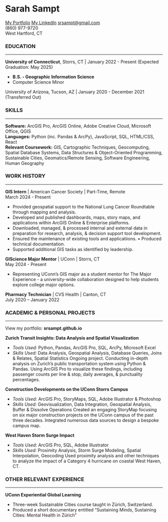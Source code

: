 # Sarah Sampt  

[My Portfolio](srsampt.github.io)
[My LinkedIn](linkedin.com/in/sarah-sampt/)
srsampt@gmail.com  
(860) 977-9720  
West Hartford, CT  


### EDUCATION  
___  
**University of Connecticut**, Storrs, CT | January 2022 - Present (Expected Graduation: May 2025)  
* **B.S. - Geographic Information Science**
* Computer Science Minor

University of Arizona, Tucson, AZ | January 2020 - December 2021 (Transferred Out)

### SKILLS  
___  
**Software:** ArcGIS Pro, ArcGIS Online, Adobe Creative Cloud, Microsoft Office, QGIS  
**Languages:** Python (inc. Pandas & ArcPy), JavaScript, SQL, HTML/CSS, React  
**Relevant Coursework:** GIS, Cartographic Techniques, Geocomputing, Spatial Database Systems, Data Structures & Object-Oriented Programming, Sustainable Cities, Geomatics/Remote Sensing, Software Engineering, Human Geography  

### WORK HISTORY  
___  
**GIS Intern** | American Cancer Society | Part-Time, Remote  
March 2024 - Present  
* Provided geospatial support to the National Lung Cancer Roundtable through mapping and analysis.
* Developed and published dashboards, maps, story maps, and applications within ArcGIS Online & Enterprise platforms.
* Downloaded, managed, & processed internal and external data in preparation for research, analysis, & decision support tool development.
* Ensured the maintenance of existing tools and applicatiions. • Produced technical documentation.
* Supported additional GIS tasks as identified by leadership.  

**GIScience Major Mentor** | UConn | Storrs, CT  
May 2024 - Present  
* Representing UConn’s GIS major as a student mentor for The Major Experience - a university-wide collaboration designed to help students explore college major options.  

**Pharmacy Technician** | CVS Health | Canton, CT  
July 2020 – January 2022  

### ACADEMIC & PERSONAL PROJECTS  
___  
View my portfolio: **srsampt.github.io**  

**Zurich Transit Insights: Data Analysis and Spatial Visualization**  
* _Tools Used:_ Python, Pandas, ArcGIS Pro, SQL, ArcPy, Microsoft Excel
* _Skills Used:_ Data Analysis, Geospatial Analysis, Database Queries, Joins & Relates, Spatial Statistics
Ongoing project. Conducting in-depth analysis on Zurich’s public transportation system using Python & Pandas. Using ArcGIS Pro to visualize these findings, including passenger counts per line & stop, daily averages, & punctuality percentages. 

**Construction Developments on the UConn Storrs Campus**  
* _Tools Used:_ ArcGIS Pro, StoryMaps, SQL, Adobe Illustrator & Photoshop
* _Skills Used:_ Geovisualization, Data Integration, Geospatial Analysis, Buffer & Dissolve Operations
Created an engaging StoryMap focusing on six major construction projects on the UConn campus of the past three decades. Integrated numerous data sources to design a bespoke campus map.  

**West Haven Storm Surge Impact**  
* _Tools Used:_ ArcGIS Pro, SQL, Adobe Illustrator
* _Skills Used:_ Proximity Analysis, Storm Surge Modeling, Spatial Interpolation, Geocoding
Used proximity analysis and other techniques to analyze the impact of a Category 4 hurricane on coastal West Haven, CT.

### OTHER RELEVANT EXPERIENCE  
___  
**UConn Experiential Global Learning**  
* Three-week Sustainable Cities course taught in Zürich, Switzerland.
* Produced a short documentary entitled “Sustaining Minds, Sustaining Cities: Mental Health in Zürich”